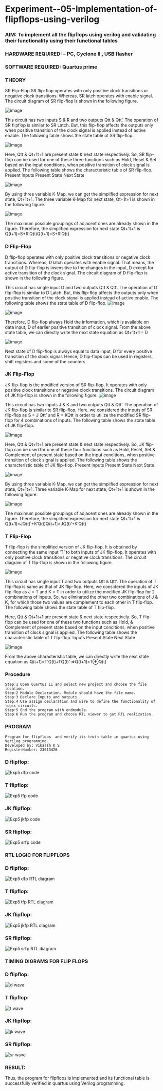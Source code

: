 # Experiment--05-Implementation-of-flipflops-using-verilog
### AIM: To implement all the flipflops using verilog and validating their functionality using their functional tables
### HARDWARE REQUIRED:  – PC, Cyclone II , USB flasher
### SOFTWARE REQUIRED:   Quartus prime
### THEORY 
SR Flip-Flop
SR flip-flop operates with only positive clock transitions or negative clock transitions. Whereas, SR latch operates with enable signal. The circuit diagram of SR flip-flop is shown in the following figure.

![image](https://user-images.githubusercontent.com/36288975/167910294-bb550548-b1dc-4cba-9044-31d9037d476b.png)

 
This circuit has two inputs S & R and two outputs Qtt & Qtt’. The operation of SR flipflop is similar to SR Latch. But, this flip-flop affects the outputs only when positive transition of the clock signal is applied instead of active enable.
The following table shows the state table of SR flip-flop.


![image](https://user-images.githubusercontent.com/36288975/167910648-ced88e69-869c-42e2-9718-a285a3902446.png)


Here, Qtt & Qt+1t+1 are present state & next state respectively. So, SR flip-flop can be used for one of these three functions such as Hold, Reset & Set based on the input conditions, when positive transition of clock signal is applied. The following table shows the characteristic table of SR flip-flop.
Present Inputs	Present State	Next State


![image](https://user-images.githubusercontent.com/36288975/167908180-5fc9d589-1cb5-41f5-b2c8-927e04f5f387.png)

By using three variable K-Map, we can get the simplified expression for next state, Qt+1t+1. The three variable K-Map for next state, Qt+1t+1 is shown in the following figure.

![image](https://user-images.githubusercontent.com/36288975/167908214-25b30a54-db20-4bcb-9385-5f93a1982a09.png)

 
The maximum possible groupings of adjacent ones are already shown in the figure. Therefore, the simplified expression for next state Qt+1t+1 is
Q(t+1)=S+R′Q(t)Q(t+1)=S+R′Q(t)


### D Flip-Flop
D flip-flop operates with only positive clock transitions or negative clock transitions. Whereas, D latch operates with enable signal. That means, the output of D flip-flop is insensitive to the changes in the input, D except for active transition of the clock signal. The circuit diagram of D flip-flop is shown in the following figure.
 
This circuit has single input D and two outputs Qtt & Qtt’. The operation of D flip-flop is similar to D Latch. But, this flip-flop affects the outputs only when positive transition of the clock signal is applied instead of active enable.
The following table shows the state table of D flip-flop.
![image](https://user-images.githubusercontent.com/36288975/167908342-e03f0cbb-5958-43bb-b74a-5e3ec2341675.png)

![image](https://user-images.githubusercontent.com/36288975/167910325-aeef0739-0a54-40e2-bebd-6f5fa0cad10e.png)



Therefore, D flip-flop always Hold the information, which is available on data input, D of earlier positive transition of clock signal. From the above state table, we can directly write the next state equation as
Qt+1t+1 = D



![image](https://user-images.githubusercontent.com/36288975/167908850-d39d07ba-7f9d-490a-b9f2-274e189fd047.png)

Next state of D flip-flop is always equal to data input, D for every positive transition of the clock signal. Hence, D flip-flops can be used in registers, shift registers and some of the counters.


### JK Flip-Flop
JK flip-flop is the modified version of SR flip-flop. It operates with only positive clock transitions or negative clock transitions. The circuit diagram of JK flip-flop is shown in the following figure.
![image](https://user-images.githubusercontent.com/36288975/167910378-d2d984a7-2815-4d17-8c41-ee4bdf59ec24.png) 

 
This circuit has two inputs J & K and two outputs Qtt & Qtt’. The operation of JK flip-flop is similar to SR flip-flop. Here, we considered the inputs of SR flip-flop as S = J Qtt’ and R = KQtt in order to utilize the modified SR flip-flop for 4 combinations of inputs.
The following table shows the state table of JK flip-flop.


![image](https://user-images.githubusercontent.com/36288975/167908575-59c35afb-50d3-46a2-888c-47478a3179d5.png)

Here, Qtt & Qt+1t+1 are present state & next state respectively. So, JK flip-flop can be used for one of these four functions such as Hold, Reset, Set & Complement of present state based on the input conditions, when positive transition of clock signal is applied. The following table shows the characteristic table of JK flip-flop.
Present Inputs	Present State	Next State

![image](https://user-images.githubusercontent.com/36288975/167908664-c854ffe9-0bd3-44c2-bfa6-e53928181c69.png)


By using three variable K-Map, we can get the simplified expression for next state, Qt+1t+1. Three variable K-Map for next state, Qt+1t+1 is shown in the following figure.
 
 
 ![image](https://user-images.githubusercontent.com/36288975/167908688-fa93c3e9-8323-4864-947d-c11d163d5a90.png)

The maximum possible groupings of adjacent ones are already shown in the figure. Therefore, the simplified expression for next state Qt+1t+1 is
Q(t+1)=JQ(t)′+K′Q(t)Q(t+1)=JQ(t)′+K′Q(t)



### T Flip-Flop
T flip-flop is the simplified version of JK flip-flop. It is obtained by connecting the same input ‘T’ to both inputs of JK flip-flop. It operates with only positive clock transitions or negative clock transitions. The circuit diagram of T flip-flop is shown in the following figure.

![image](https://user-images.githubusercontent.com/36288975/167911534-5f3c445d-bc68-46e2-9a9c-7efce5febc60.png)



This circuit has single input T and two outputs Qtt & Qtt’. The operation of T flip-flop is same as that of JK flip-flop. Here, we considered the inputs of JK flip-flop as J = T and K = T in order to utilize the modified JK flip-flop for 2 combinations of inputs. So, we eliminated the other two combinations of J & K, for which those two values are complement to each other in T flip-flop.
The following table shows the state table of T flip-flop.



Here, Qtt & Qt+1t+1 are present state & next state respectively. So, T flip-flop can be used for one of these two functions such as Hold, & Complement of present state based on the input conditions, when positive transition of clock signal is applied. The following table shows the characteristic table of T flip-flop.
Inputs	Present State	Next State


![image](https://user-images.githubusercontent.com/36288975/167909015-53aa9450-3f28-4202-887a-79d88228f8a0.png)

From the above characteristic table, we can directly write the next state equation as
Q(t+1)=T′Q(t)+TQ(t)′
⇒Q(t+1)=T⊕Q(t)

### Procedure
~~~
Step:1 Open Quartus II and select new project and choose the file location.
Step:2 Module Declaration. Module should have the file name.
Step:3 Declare Inputs and outputs.
Step:4 Use assign declaration and wire to define the functionality of logic circuits.
Step:5 End the program with endmodule.
Step:6 Run the program and choose RTL viewer to get RTL realization.
~~~
### PROGRAM 
~~~
Program for flipflops  and verify its truth table in quartus using Verilog programming.
Developed by: Vikaash K S
RegisterNumber: 23013426
~~~
### D flipflop:
![Exp5 dfp code](https://github.com/Vikaash19/Experiment--05-Implementation-of-flipflops-using-verilog/assets/148514589/94eb20a2-6863-4cf0-8c0b-95ac6ca96af3)

### T flipflop:
![Exp5 tfp code](https://github.com/Vikaash19/Experiment--05-Implementation-of-flipflops-using-verilog/assets/148514589/b65c7dd0-4b42-47d1-bc76-fe0a84f494dc)

### JK flipflop:
![Exp5 jkfp code](https://github.com/Vikaash19/Experiment--05-Implementation-of-flipflops-using-verilog/assets/148514589/0f781c97-e134-40f9-886f-3bd3affb9b9a)

### SR flipflop:
![Exp5 srfp code](https://github.com/Vikaash19/Experiment--05-Implementation-of-flipflops-using-verilog/assets/148514589/87e2910c-40a8-44f6-9574-9cd01ed64885)

### RTL LOGIC FOR FLIPFLOPS 
### D flipflop:
![Exp5 dfp RTL diagram](https://github.com/Vikaash19/Experiment--05-Implementation-of-flipflops-using-verilog/assets/148514589/f1b85de5-8b19-4a4d-a5d8-ae85a5454441)

### T flipflop:
![Exp5 tfp RTL diagram](https://github.com/Vikaash19/Experiment--05-Implementation-of-flipflops-using-verilog/assets/148514589/30c442b6-8079-4ad7-8ce4-48598a86c3a3)

### JK flipflop:
![Exp5 jkfp RTL diagram](https://github.com/Vikaash19/Experiment--05-Implementation-of-flipflops-using-verilog/assets/148514589/40c08ade-2ca8-4d06-9174-133b2f6ad076)

### SR flipflop:
![Exp5 srfp RTL diagram](https://github.com/Vikaash19/Experiment--05-Implementation-of-flipflops-using-verilog/assets/148514589/a4b6ff9d-6a55-41ef-ae32-aa4ae2e7b21f)

### TIMING DIGRAMS FOR FLIP FLOPS 
### D flipflop:
![d wave](https://github.com/Vikaash19/Experiment--05-Implementation-of-flipflops-using-verilog/assets/148514589/21fd2daa-d606-49bc-9bfd-0cc49a59301e)

### T flipflop:
![t wave](https://github.com/Vikaash19/Experiment--05-Implementation-of-flipflops-using-verilog/assets/148514589/00315fc7-f226-489f-9cc6-045abf747a67)

### JK flipflop:
![jk wave](https://github.com/Vikaash19/Experiment--05-Implementation-of-flipflops-using-verilog/assets/148514589/74cbf081-6a03-491a-853e-cd4a924c78e9)

### SR flipflop:
![sr wave](https://github.com/Vikaash19/Experiment--05-Implementation-of-flipflops-using-verilog/assets/148514589/51e89e82-dec7-4a1d-9056-c53ad4f12c71)

### RESULT:
Thus, the program for flipflops is implemented and its functional table is successfully verified in
quartus using Verilog programming.
